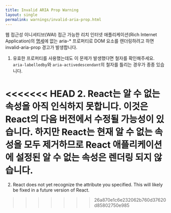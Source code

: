 ```yaml
---
title: Invalid ARIA Prop Warning
layout: single
permalink: warnings/invalid-aria-prop.html
---
```


웹 접근성 이니셔티브(WAI) 접근 가능한 리치 인터넷 애플리케이션(Rich Internet Application)의 [명세](https://www.w3.org/TR/wai-aria-1.1/#states_and_properties)에 없는 aria-* 프로퍼티로 DOM 요소를 렌더링하려고 하면 invalid-aria-prop 경고가 발생합니다.

1. 유효한 프로퍼티를 사용했는데도 이 문제가 발생했다면 철자를 확인해주세요. `aria-labelledby`와 `aria-activedescendant`의 철자를 틀리는 경우가 종종 있습니다.

<<<<<<< HEAD
2. React는 알 수 없는 속성을 아직 인식하지 못합니다. 이것은 React의 다음 버전에서 수정될 가능성이 있습니다. 하지만 React는 현재 알 수 없는 속성을 모두 제거하므로 React 애플리케이션에 설정된 알 수 없는 속성은 렌더링 되지 않습니다.
=======
2. React does not yet recognize the attribute you specified. This will likely be fixed in a future version of React.
>>>>>>> 26a870e1c6e232062b760d37620d85802750e985
